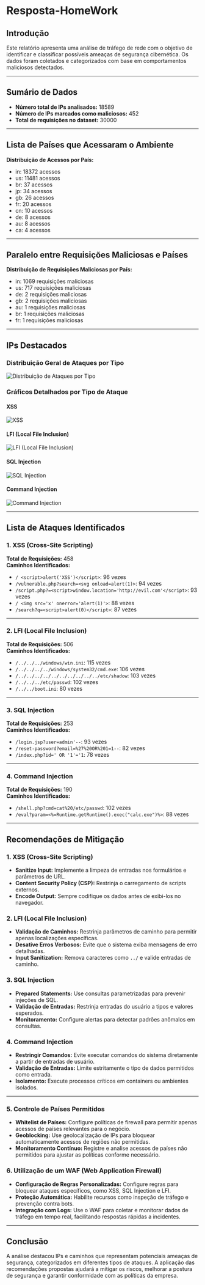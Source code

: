 # Resposta-HomeWork

## Introdução
Este relatório apresenta uma análise de tráfego de rede com o objetivo de identificar e classificar possíveis ameaças de segurança cibernética. Os dados foram coletados e categorizados com base em comportamentos maliciosos detectados.

---

## Sumário de Dados
- **Número total de IPs analisados:** 18589
- **Número de IPs marcados como maliciosos:** 452
- **Total de requisições no dataset:** 30000

---

## Lista de Países que Acessaram o Ambiente

**Distribuição de Acessos por País:**

- in: 18372 acessos
- us: 11481 acessos
- br: 37 acessos
- jp: 34 acessos
- gb: 26 acessos
- fr: 20 acessos
- cn: 10 acessos
- de: 8 acessos
- au: 8 acessos
- ca: 4 acessos

---

## Paralelo entre Requisições Maliciosas e Países

**Distribuição de Requisições Maliciosas por País:**

- in: 1069 requisições maliciosas
- us: 717 requisições maliciosas
- de: 2 requisições maliciosas
- gb: 2 requisições maliciosas
- au: 1 requisições maliciosas
- br: 1 requisições maliciosas
- fr: 1 requisições maliciosas

---

## IPs Destacados

### Distribuição Geral de Ataques por Tipo
![Distribuição de Ataques por Tipo](attack_distribution.png)

### Gráficos Detalhados por Tipo de Ataque
#### XSS
![XSS](./xss_details.png)
#### LFI (Local File Inclusion)
![LFI (Local File Inclusion)](./lfi_(local_file_inclusion)_details.png)
#### SQL Injection
![SQL Injection](./sql_injection_details.png)
#### Command Injection
![Command Injection](./command_injection_details.png)

---

## Lista de Ataques Identificados

### 1. XSS (Cross-Site Scripting)
**Total de Requisições:** 458  
**Caminhos Identificados:**
- `/ <script>alert('XSS')</script>`: 96 vezes
- `/vulnerable.php?search=<svg onload=alert(1)>`: 94 vezes
- `/script.php?=<script>window.location='http://evil.com'</script>`: 93 vezes
- `/ <img src='x' onerror='alert(1)'>`: 88 vezes
- `/search?q=<script>alert(0)</script>`: 87 vezes

---

### 2. LFI (Local File Inclusion)
**Total de Requisições:** 506  
**Caminhos Identificados:**
- `/../../../windows/win.ini`: 115 vezes
- `/../../../../windows/system32/cmd.exe`: 106 vezes
- `/../../../../../../../../../../etc/shadow`: 103 vezes
- `/../../../etc/passwd`: 102 vezes
- `/../../boot.ini`: 80 vezes

---

### 3. SQL Injection
**Total de Requisições:** 253  
**Caminhos Identificados:**
- `/login.jsp?user=admin'--`: 93 vezes
- `/reset-password?email=%27%20OR%201=1--`: 82 vezes
- `/index.php?id=' OR '1'='1`: 78 vezes

---

### 4. Command Injection
**Total de Requisições:** 190  
**Caminhos Identificados:**
- `/shell.php?cmd=cat%20/etc/passwd`: 102 vezes
- `/eval?param=<%=Runtime.getRuntime().exec("calc.exe")%>`: 88 vezes

---

## Recomendações de Mitigação

### 1. XSS (Cross-Site Scripting)
- **Sanitize Input:** Implemente a limpeza de entradas nos formulários e parâmetros de URL.
- **Content Security Policy (CSP):** Restrinja o carregamento de scripts externos.
- **Encode Output:** Sempre codifique os dados antes de exibi-los no navegador.

### 2. LFI (Local File Inclusion)
- **Validação de Caminhos:** Restrinja parâmetros de caminho para permitir apenas localizações específicas.
- **Desative Erros Verbosos:** Evite que o sistema exiba mensagens de erro detalhadas.
- **Input Sanitization:** Remova caracteres como `../` e valide entradas de caminho.

### 3. SQL Injection
- **Prepared Statements:** Use consultas parametrizadas para prevenir injeções de SQL.
- **Validação de Entradas:** Restrinja entradas do usuário a tipos e valores esperados.
- **Monitoramento:** Configure alertas para detectar padrões anômalos em consultas.

### 4. Command Injection
- **Restringir Comandos:** Evite executar comandos do sistema diretamente a partir de entradas de usuário.
- **Validação de Entradas:** Limite estritamente o tipo de dados permitidos como entrada.
- **Isolamento:** Execute processos críticos em containers ou ambientes isolados.

---

### 5. Controle de Países Permitidos
- **Whitelist de Países:** Configure políticas de firewall para permitir apenas acessos de países relevantes para o negócio.
- **Geoblocking:** Use geolocalização de IPs para bloquear automaticamente acessos de regiões não permitidas.
- **Monitoramento Contínuo:** Registre e analise acessos de países não permitidos para ajustar as políticas conforme necessário.

### 6. Utilização de um WAF (Web Application Firewall)
- **Configuração de Regras Personalizadas:** Configure regras para bloquear ataques específicos, como XSS, SQL Injection e LFI.
- **Proteção Automática:** Habilite recursos como inspeção de tráfego e prevenção contra bots.
- **Integração com Logs:** Use o WAF para coletar e monitorar dados de tráfego em tempo real, facilitando respostas rápidas a incidentes.

---

## Conclusão
A análise destacou IPs e caminhos que representam potenciais ameaças de segurança, categorizados em diferentes tipos de ataques. A aplicação das recomendações propostas ajudará a mitigar os riscos, melhorar a postura de segurança e garantir conformidade com as políticas da empresa.
